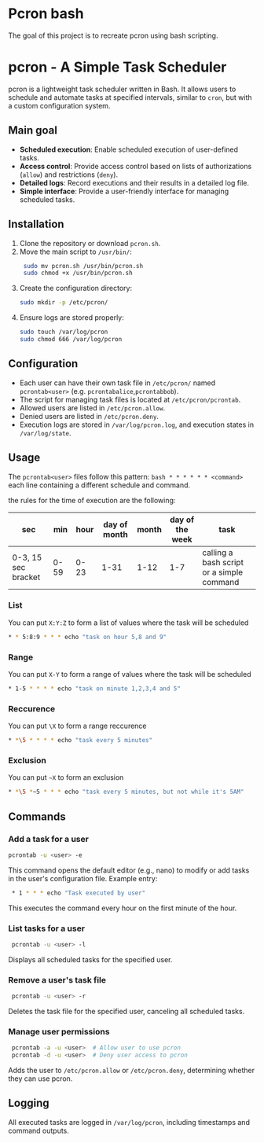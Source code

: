 # Pcron bash

The goal of this project is to recreate pcron using bash scripting.

# pcron - A Simple Task Scheduler

pcron is a lightweight task scheduler written in Bash. It allows users to schedule and automate tasks at specified intervals, similar to `cron`, but with a custom configuration system.

## Main goal

- **Scheduled execution**: Enable scheduled execution of user-defined tasks.
- **Access control**: Provide access control based on lists of authorizations (`allow`) and restrictions (`deny`).
- **Detailed logs**: Record executions and their results in a detailed log file.
- **Simple interface**: Provide a user-friendly interface for managing scheduled tasks.

## Installation
1. Clone the repository or download `pcron.sh`.
2. Move the main script to `/usr/bin/`:
   ```bash
	sudo mv pcron.sh /usr/bin/pcron.sh
	sudo chmod +x /usr/bin/pcron.sh
   ```
3. Create the configuration directory:
   ```bash
   sudo mkdir -p /etc/pcron/
   ```
4. Ensure logs are stored properly:
   ```bash
   sudo touch /var/log/pcron
   sudo chmod 666 /var/log/pcron
   ```

## Configuration
- Each user can have their own task file in `/etc/pcron/` named `pcrontab<user>` (e.g. `pcrontabalice`,`pcrontabbob`).
- The script for managing task files is located at `/etc/pcron/pcrontab`.
- Allowed users are listed in `/etc/pcron.allow`.
- Denied users are listed in `/etc/pcron.deny`.
- Execution logs are stored in `/var/log/pcron.log`, and execution states in `/var/log/state`.

## Usage
The `pcrontab<user>` files follow this pattern:
    ```bash
    * * * * * * <command>
    ```
each line containing a different schedule and command.

the rules for the time of execution are the following:

| sec | min | hour | day of month | month | day of the week | task |
| - | - | - | - | - | - | - |
| 0-3, 15 sec bracket | 0-59 | 0-23 | 1-31 | 1-12 | 1-7 | calling a bash script or a simple command |

### List
You can put `X:Y:Z` to form a list of values where the task will be scheduled
   ```bash
   * * 5:8:9 * * * echo "task on hour 5,8 and 9"
   ```
### Range
You can put `X-Y` to form a range of values where the task will be scheduled
   ```bash
   * 1-5 * * * * echo "task on minute 1,2,3,4 and 5"
   ```
### Reccurence
You can put `\X` to form a range reccurence
   ```bash
   * *\5 * * * * echo "task every 5 minutes"
   ```
### Exclusion
You can put `~X` to form an exclusion
   ```bash
   * *\5 *~5 * * * echo "task every 5 minutes, but not while it's 5AM"
   ```

## Commands
### Add a task for a user
   ```bash
   pcrontab -u <user> -e
   ```
This command opens the default editor (e.g., nano) to modify or add tasks in the user's configuration file. Example entry:
   ```bash
	* 1 * * * echo "Task executed by user"
   ```
This executes the command every hour on the first minute of the hour.

### List tasks for a user
   ```bash
	pcrontab -u <user> -l
   ```
Displays all scheduled tasks for the specified user.
	
### Remove a user's task file
   ```bash
	pcrontab -u <user> -r
   ```
Deletes the task file for the specified user, canceling all scheduled tasks.

### Manage user permissions
   ```bash
	pcrontab -a -u <user>  # Allow user to use pcron
	pcrontab -d -u <user>  # Deny user access to pcron
   ```
Adds the user to `/etc/pcron.allow` or `/etc/pcron.deny`, determining whether they can use pcron.

## Logging
All executed tasks are logged in `/var/log/pcron`, including timestamps and command outputs.
